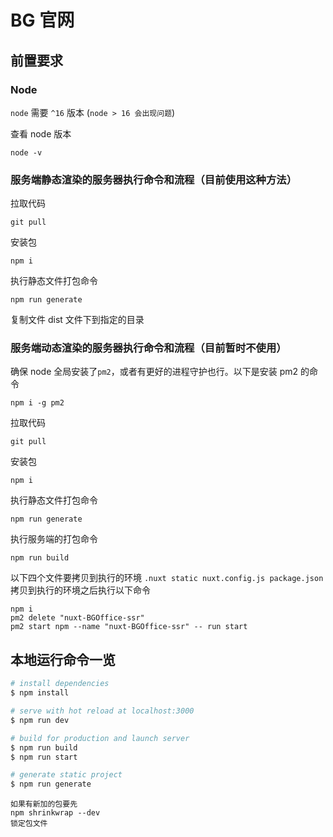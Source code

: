 # BG 官网

## 前置要求

### Node

`node` 需要 `^16` 版本 (`node > 16 会出现问题`)

查看 node 版本

```shell
node -v
```

### 服务端静态渲染的服务器执行命令和流程（目前使用这种方法）

拉取代码

```shell
git pull
```

安装包

```shell
npm i
```

执行静态文件打包命令

```shell
npm run generate
```

复制文件 dist 文件下到指定的目录

### 服务端动态渲染的服务器执行命令和流程（目前暂时不使用）

确保 node 全局安装了`pm2`，或者有更好的进程守护也行。以下是安装 pm2 的命令

```shell
npm i -g pm2
```

拉取代码

```shell
git pull
```

安装包

```shell
npm i
```

执行静态文件打包命令

```shell
npm run generate
```

执行服务端的打包命令

```shell
npm run build
```

以下四个文件要拷贝到执行的环境
`.nuxt static nuxt.config.js package.json`
拷贝到执行的环境之后执行以下命令

```
npm i
pm2 delete "nuxt-BGOffice-ssr"
pm2 start npm --name "nuxt-BGOffice-ssr" -- run start
```

## 本地运行命令一览

```bash
# install dependencies
$ npm install

# serve with hot reload at localhost:3000
$ npm run dev

# build for production and launch server
$ npm run build
$ npm run start

# generate static project
$ npm run generate

```

```
如果有新加的包要先
npm shrinkwrap --dev
锁定包文件
```

